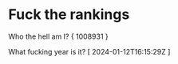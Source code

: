 # Fuck the rankings

Who the hell am I?
{ 1008931 }

What fucking year is it?
[ 2024-01-12T16:15:29Z ]
